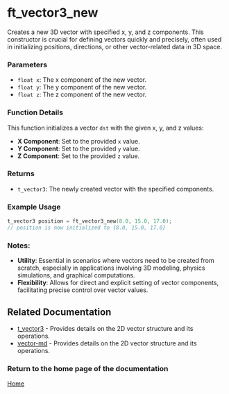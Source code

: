 # ft_vector3_new
Creates a new 3D vector with specified x, y, and z components. This constructor is crucial for defining vectors quickly and precisely, often used in initializing positions, directions, or other vector-related data in 3D space.

### Parameters
- `float x`: The x component of the new vector.
- `float y`: The y component of the new vector.
- `float z`: The z component of the new vector.

### Function Details
This function initializes a vector `dst` with the given x, y, and z values:
- **X Component**: Set to the provided `x` value.
- **Y Component**: Set to the provided `y` value.
- **Z Component**: Set to the provided `z` value.

### Returns
- `t_vector3`: The newly created vector with the specified components.

### Example Usage
```c
t_vector3 position = ft_vector3_new(8.0, 15.0, 17.0);
// position is now initialized to {8.0, 15.0, 17.0}
```

### Notes:
- **Utility**: Essential in scenarios where vectors need to be created from scratch, especially in applications involving 3D modeling, physics simulations, and graphical computations.
- **Flexibility**: Allows for direct and explicit setting of vector components, facilitating precise control over vector values.

## Related Documentation
- [t_vector3](./t_vector3.md) - Provides details on the 2D vector structure and its operations.
- [vector-md](../vector-doc.md) - Provides details on the 2D vector structure and its operations.

### Return to the home page of the documentation
[Home](../../home.md)